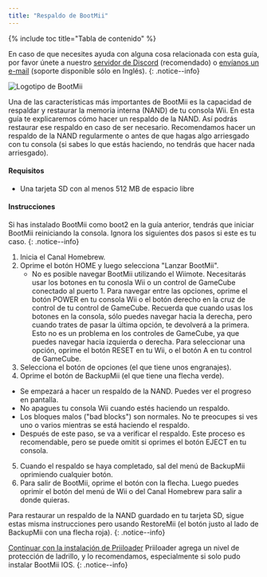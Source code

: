```yaml
---
title: "Respaldo de BootMii"
---
```


{% include toc title="Tabla de contenido" %}

En caso de que necesites ayuda con alguna cosa relacionada con esta guía, por favor únete a nuestro [servidor de Discord](https://discord.gg/b4Y7jfD) (recomendado) o [envíanos un e-mail](mailto:support@riiconnect24.net) (soporte disponible sólo en Inglés).
{: .notice--info}

![Logotipo de BootMii](/images/bootmii.png)

Una de las características más importantes de BootMii es la capacidad de respaldar y restaurar la memoria interna (NAND) de tu consola Wii. En esta guía te explicaremos cómo hacer un respaldo de la NAND. Así podrás restaurar ese respaldo en caso de ser necesario. Recomendamos hacer un respaldo de la NAND regularmente o antes de que hagas algo arriesgado con tu consola (si sabes lo que estás haciendo, no tendrás que hacer nada arriesgado).

#### Requisitos
* Una tarjeta SD con al menos 512 MB de espacio libre

#### Instrucciones
Si has instalado BootMii como boot2 en la guía anterior, tendrás que iniciar BootMii reiniciando la consola. Ignora los siguientes dos pasos si este es tu caso.
{: .notice--info}
1. Inicia el Canal Homebrew.
2. Oprime el botón HOME y luego selecciona "Lanzar BootMii".
   - No es posible navegar BootMii utilizando el Wiimote. Necesitarás usar los botones en tu conosla Wii o un control de GameCube conectado al puerto 1. Para navegar entre las opciones, oprime el botón POWER en tu consola Wii o el botón derecho en la cruz de control de tu control de GameCube. Recuerda que cuando usas los botones en la consola, sólo puedes navegar hacia la derecha, pero cuando trates de pasar la última opción, te devolverá a la primera. Esto no es un problema en los controles de GameCube, ya que puedes navegar hacia izquierda o derecha. Para seleccionar una opción, oprime el botón RESET en tu Wii, o el botón A en tu control de GameCube.
3. Selecciona el botón de opciones (el que tiene unos engranajes).
4. Oprime el botón de BackupMii (el que tiene una flecha verde).
- Se empezará a hacer un respaldo de la NAND. Puedes ver el progreso en pantalla.
- No apagues tu consola Wii cuando estés haciendo un respaldo.
- Los bloques malos ("bad blocks") son normales. No te preocupes si ves uno o varios mientras se está haciendo el respaldo.
- Después de este paso, se va a verificar el respaldo. Este proceso es recomendable, pero se puede omitit si oprimes el botón EJECT en tu consola.
5. Cuando el respaldo se haya completado, sal del menú de BackupMii oprimiendo cualquier botón.
6. Para salir de BootMii, oprime el botón con la flecha. Luego puedes oprimir el botón del menú de Wii o del Canal Homebrew para salir a donde quieras.

Para restaurar un respaldo de la NAND guardado en tu tarjeta SD, sigue estas misma instrucciones pero usando RestoreMii (el botón justo al lado de BackupMii con una flecha roja).
{: .notice--info}

[Continuar con la instalación de Priiloader](priiloader) Priiloader agrega un nivel de protección de ladrillo, y lo recomendamos, especialmente si solo pudo instalar BootMii IOS.
{: .notice--info}
